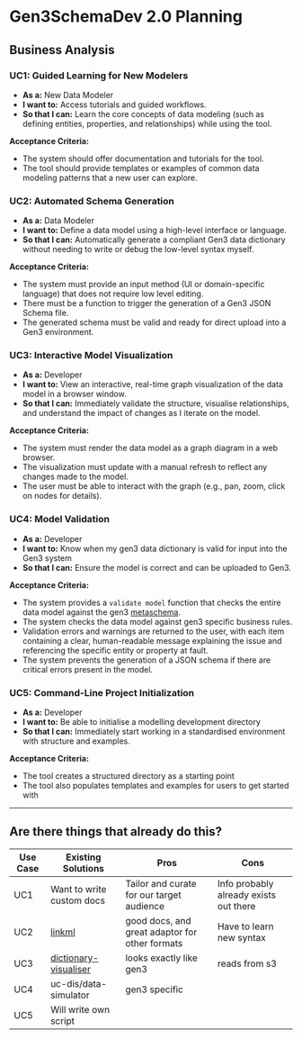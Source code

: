 # Gen3SchemaDev 2.0 Planning


## Business Analysis


### **UC1: Guided Learning for New Modelers**
*   **As a:** New Data Modeler
*   **I want to:** Access tutorials and guided workflows.
*   **So that I can:** Learn the core concepts of data modeling (such as defining entities, properties, and relationships) while using the tool.

**Acceptance Criteria:**
*   The system should offer documentation and tutorials for the tool.
*   The tool should provide templates or examples of common data modeling patterns that a new user can explore.

### **UC2: Automated Schema Generation**
*   **As a:** Data Modeler
*   **I want to:** Define a data model using a high-level interface or language.
*   **So that I can:** Automatically generate a compliant Gen3 data dictionary without needing to write or debug the low-level syntax myself.

**Acceptance Criteria:**
*   The system must provide an input method (UI or domain-specific language) that does not require low level editing.
*   There must be a function to trigger the generation of a Gen3 JSON Schema file.
*   The generated schema must be valid and ready for direct upload into a Gen3 environment.


### **UC3: Interactive Model Visualization**
*   **As a:** Developer
*   **I want to:** View an interactive, real-time graph visualization of the data model in a browser window.
*   **So that I can:** Immediately validate the structure, visualise relationships, and understand the impact of changes as I iterate on the model.

**Acceptance Criteria:**
*   The system must render the data model as a graph diagram in a web browser.
*   The visualization must update with a manual refresh to reflect any changes made to the model.
*   The user must be able to interact with the graph (e.g., pan, zoom, click on nodes for details).


### **UC4: Model Validation**
*   **As a:** Developer
*   **I want to:** Know when my gen3 data dictionary is valid for input into the Gen3 system
*   **So that I can:** Ensure the model is correct and can be uploaded to Gen3.

**Acceptance Criteria:**
*   The system provides a `validate model` function that checks the entire data model against the gen3 [metaschema](https://github.com/uc-cdis/dictionaryutils/blob/master/dictionaryutils/schemas/metaschema.yaml).
*   The system checks the data model against gen3 specific business rules.
*   Validation errors and warnings are returned to the user, with each item containing a clear, human-readable message explaining the issue and referencing the specific entity or property at fault.
*   The system prevents the generation of a JSON schema if there are critical errors present in the model.


### **UC5: Command-Line Project Initialization**

*   **As a:** Developer
*   **I want to:** Be able to initialise a modelling development directory
*   **So that I can:** Immediately start working in a standardised environment with structure and examples.

**Acceptance Criteria:**
*   The tool creates a structured directory as a starting point
*   The tool also populates templates and examples for users to get started with


***

## Are there things that already do this?
|Use Case|Existing Solutions|Pros|Cons|
|--------|------------------|-----|-----|
|UC1|Want to write custom docs| Tailor and curate for our target audience| Info probably already exists out there||
|UC2|[linkml](https://linkml.io/linkml/intro/tutorial01.html)| good docs, and great adaptor for other formats| Have to learn new syntax||
|UC3|[dictionary-visualiser](https://github.com/bioteam/dictionary-visualizer)|looks exactly like gen3| reads from s3||
|UC4|uc-dis/data-simulator|gen3 specific|||
|UC5|Will write own script||||

